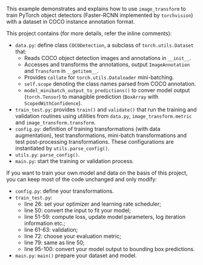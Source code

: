 This example demonstrates and explains how to use `image_transform` to train PyTorch object detectors (Faster-RCNN implemented by `torchvision`) with a dataset in COCO instance annotation format.

This project contains (for more details, refer the inline comments):
* `data.py`: define class `COCODetection`, a subclass of `torch.utils.Dataset` that:
    * Reads COCO object detection images and annotations in `__init__`.
    * Accesses and transforms the annotations, output `ImageAnnotation` and `Transform` in `__getitem__`. 
    * Provides `collate` for `torch.utils.Dataloader` mini-batching.
    * `self.scope` denoting the class names parsed from COCO annotation.
    * `model_minibatch_output_to_predictions()` to conver model output (`torch.Tensor`) to managible prediction (`BoxArray` with `ScopedWithConfidence`).
* `train_test.py`: provides `train()` and `validate()` that run the training and validation routines using utilities from `data.py`, `image_transform.metric` and `image_transform.transform`.
* `config.py`: definition of training transformations (with data augmentation), test transformations, mini-batch transformations and test post-processing transformations. These configurations are instantiated by `utils.parse_config()`.
* `utils.py`: `parse_config()`.
* `main.py`: start the training or validation process.

If you want to train your own model and data on the basis of this project, you can keep most of the code unchanged and only modify:
* `config.py`: define your transformations.
* `train_test.py`:
    * line 26: set your optimizer and learning rate scheduler;
    * line 50: convert the input to fit your model;
    * line 51-59: compute loss, update model parameters, log iteration information etc.;
    * line 61-63: validation;
    * line 72: choose your evaluation metric;
    * line 79: same as line 50;
    * line 95-100: convert your model output to bounding box predictions.
* `main.py`: `main()` prepare your dataset and model.
